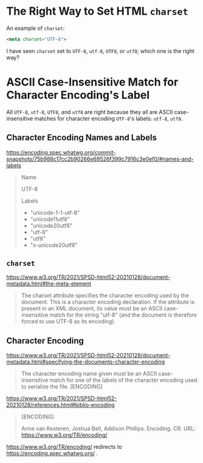 # The Right Way to Set HTML `charset`

An example of `charset`:

```HTML
<meta charset="UTF-8">
```

I have seen `charset` set to `UTF-8`, `utf-8`, `UTF8`, or `utf8`; which
one is the right way?

# ASCII Case-Insensitive Match for Character Encoding's Label

All `UTF-8`, `utf-8`, `UTF8`, and `utf8` are right because they all are
ASCII case-insensitive matches for character encoding `UTF-8`'s labels:
`utf-8`, `utf8`.

## Character Encoding Names and Labels

https://encoding.spec.whatwg.org/commit-snapshots/75b988c17cc2b90266e69526f399c7916c3e0ef0/#names-and-labels

> Name
>
> UTF-8
>
> Labels
>
> * "unicode-1-1-utf-8"
> * "unicode11utf8"
> * "unicode20utf8"
> * "utf-8"
> * "utf8"
> * "x-unicode20utf8"

## `charset`

https://www.w3.org/TR/2021/SPSD-html52-20210128/document-metadata.html#the-meta-element

> The charset attribute specifies the character encoding used by the
> document. This is a character encoding declaration. If the attribute
> is present in an XML document, its value must be an ASCII
> case-insensitive match for the string "utf-8" (and the document is
> therefore forced to use UTF-8 as its encoding).

## Character Encoding

https://www.w3.org/TR/2021/SPSD-html52-20210128/document-metadata.html#specifying-the-documents-character-encoding

> The character encoding name given must be an ASCII case-insensitive
> match for one of the labels of the character encoding used to
> serialize the file. [ENCODING]

https://www.w3.org/TR/2021/SPSD-html52-20210128/references.html#biblio-encoding

> [ENCODING]
>
> Anne van Kesteren, Joshua Bell, Addison Phillips. Encoding. CR. URL:
> https://www.w3.org/TR/encoding/

https://www.w3.org/TR/encoding/ redirects to
https://encoding.spec.whatwg.org/ .
